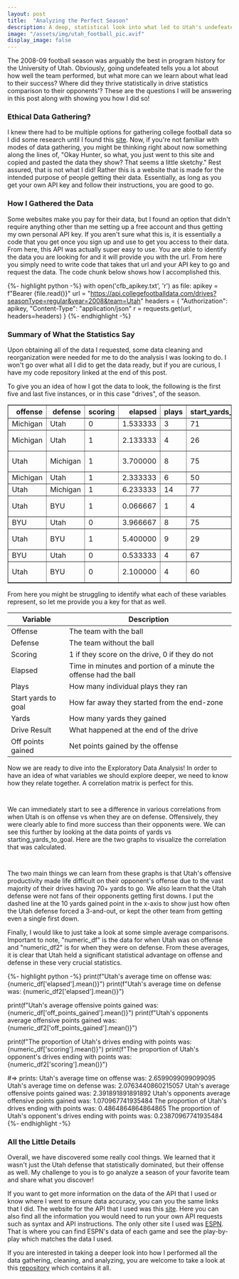 ```yaml
---
layout: post
title:  "Analyzing the Perfect Season"
description: A deep, statistical look into what led to Utah's undefeated 2008 football season
image: "/assets/img/utah_football_pic.avif"
display_image: false
---
```



<p class="intro"><span class="dropcap">T</span>he 2008-09 football season was arguably the best in program history for the University of Utah. Obviously, going undefeated tells you a lot about how well the team performed, but what more can we learn about what lead to their success? Where did they thrive statistically in drive statistics comparison to their opponents'? These are the questions I will be answering in this post along with showing you how I did so! </p>

### Ethical Data Gathering?
I knew there had to be multiple options for gathering college football data so I did some research until I found this [site](https://collegefootballdata.com/). Now, if you're not familiar with modes of data gathering, you might be thinking right about now something along the lines of, "Okay Hunter, so what, you just went to this site and copied and pasted the data they show? That seems a little sketchy." Rest assured, that is not what I did! Rather this is a website that is made for the intended purpose of people getting their data. Essentially, as long as you get your own API key and follow their instructions, you are good to go.

### How I Gathered the Data
Some websites make you pay for their data, but I found an option that didn't require anything other than me setting up a free account and thus getting my own personal API key. If you aren't sure what this is, it is essentially a code that you get once you sign up and use to get you access to their data. From here, this API was actually super easy to use. You are able to identify the data you are looking for and it will provide you with the url. From here you simply need to write code that takes that url and your API key to go and request the data. The code chunk below shows how I accomplished this.

{%- highlight python -%}
with open('cfb_apikey.txt', 'r') as file:
    apikey = f"Bearer {file.read()}"
url = "https://api.collegefootballdata.com/drives?seasonType=regular&year=2008&team=Utah"
headers = {
    "Authorization": apikey,
    "Content-Type": "application/json"
    r = requests.get(url, headers=headers)
}
{%- endhighlight -%}

### Summary of What the Statistics Say
Upon obtaining all of the data I requested, some data cleaning and reorganization were needed for me to do the analysis I was looking to do. I won't go over what all I did to get the data ready, but if you are curious, I have my code repository linked at the end of this post. 

To give you an idea of how I got the data to look, the following is the first five and last five instances, or in this case  "drives", of the season.

<table border="1" class="dataframe">
  <thead>
    <tr style="text-align: right;">
      <th>offense</th>
      <th>defense</th>
      <th>scoring</th>
      <th>elapsed</th>
      <th>plays</th>
      <th>start_yards_to_goal</th>
      <th>yards</th>
      <th>drive_result</th>
      <th>off_points_gained</th>
    </tr>
  </thead>
  <tbody>
    <tr>
      <td>Michigan</td>
      <td>Utah</td>
      <td>0</td>
      <td>1.533333</td>
      <td>3</td>
      <td>71</td>
      <td>2</td>
      <td>PUNT</td>
      <td>0</td>
    </tr>
    <tr>
      <td>Michigan</td>
      <td>Utah</td>
      <td>1</td>
      <td>2.133333</td>
      <td>4</td>
      <td>26</td>
      <td>26</td>
      <td>PASSING TD</td>
      <td>6</td>
    </tr>
    <tr>
      <td>Utah</td>
      <td>Michigan</td>
      <td>1</td>
      <td>3.700000</td>
      <td>8</td>
      <td>75</td>
      <td>75</td>
      <td>RUSHING TD</td>
      <td>6</td>
    </tr>
    <tr>
      <td>Michigan</td>
      <td>Utah</td>
      <td>1</td>
      <td>2.333333</td>
      <td>6</td>
      <td>50</td>
      <td>17</td>
      <td>FG GOOD</td>
      <td>3</td>
    </tr>
    <tr>
      <td>Utah</td>
      <td>Michigan</td>
      <td>1</td>
      <td>6.233333</td>
      <td>14</td>
      <td>77</td>
      <td>66</td>
      <td>FG GOOD</td>
      <td>3</td>
    </tr>
        <tr>
      <td>Utah</td>
      <td>BYU</td>
      <td>1</td>
      <td>0.066667</td>
      <td>1</td>
      <td>4</td>
      <td>4</td>
      <td>PASSING TD</td>
      <td>6</td>
    </tr>
    <tr>
      <td>BYU</td>
      <td>Utah</td>
      <td>0</td>
      <td>3.966667</td>
      <td>8</td>
      <td>75</td>
      <td>56</td>
      <td>INT</td>
      <td>0</td>
    </tr>
    <tr>
      <td>Utah</td>
      <td>BYU</td>
      <td>1</td>
      <td>5.400000</td>
      <td>9</td>
      <td>29</td>
      <td>29</td>
      <td>PASSING TD</td>
      <td>6</td>
    </tr>
    <tr>
      <td>BYU</td>
      <td>Utah</td>
      <td>0</td>
      <td>0.533333</td>
      <td>4</td>
      <td>67</td>
      <td>13</td>
      <td>INT</td>
      <td>0</td>
    </tr>
    <tr>
      <td>Utah</td>
      <td>BYU</td>
      <td>0</td>
      <td>2.100000</td>
      <td>4</td>
      <td>60</td>
      <td>0</td>
      <td>END OF GAME</td>
      <td>0</td>
    </tr>
  </tbody>
</table>

From here you might be struggling to identify what each of these variables represent, so let me provide you a key for that as well.

| Variable      | Description |
| ----------- | ----------- |
| Offense      | The team with the ball       |
| Defense  | The team without the ball        |
| Scoring      | 1 if they score on the drive, 0 if they do not       |
| Elapsed   | Time in minutes and portion of a minute the offense had the ball        |
| Plays      | How many individual plays they ran       |
| Start yards to goal  | How far away they started from the end-zone        |
| Yards      | How many yards they gained       |
| Drive Result   | What happened at the end of the drive        |
| Off points gained   | Net points gained by the offense        |

Now we are ready to dive into the Exploratory Data Analysis! In order to have an idea of what variables we should explore deeper, we need to know how they relate together. A correlation matrix is perfect for this. 


<figure>
	<img src="https://hsanders-07.github.io/my-blog/assets/img/ute_off_corr.png" alt=""> 
</figure>

<figure>
    <img src="https://hsanders-07.github.io/my-blog/assets/img/ute_def_corr.png" alt="">
</figure>

We can immediately start to see a difference in various correlations from when Utah is on offense vs when they are on defense. Offensively, they were clearly able to find more success than their opponents were. We can see this further by looking at the data points of yards vs starting_yards_to_goal. Here are the two graphs to visualize the correlation that was calculated.

<figure>
	<img src="https://hsanders-07.github.io/my-blog/assets/img/yards_vs_togo1.png" alt=""> 
</figure>

<figure>
    <img src="https://hsanders-07.github.io/my-blog/assets/img/yards_vs_togo2.png" alt="">
</figure>

The two main things we can learn from these graphs is that Utah's offensive productivity made life difficult on their opponent's offense due to the vast majority of their drives having 70+ yards to go. We also learn that the Utah defense were not fans of their opponents getting first downs. I put the dashed line at the 10 yards gained point in the x-axis to show just how often the Utah defense forced a 3-and-out, or kept the other team from getting even a single first down.

Finally, I would like to just take a look at some simple average comparisons. Important to note, "numeric_df" is the data for when Utah was on offense and "numeric_df2" is for when they were on defense. From these averages, it is clear that Utah held a significant statistical advantage on offense and defense in these very crucial statistics.

{%- highlight python -%}
print(f"Utah's average time on offense was: {numeric_df['elapsed'].mean()}")
print(f"Utah's average time on defense was: {numeric_df2['elapsed'].mean()}")

print(f"Utah's average offensive points gained was: {numeric_df['off_points_gained'].mean()}")
print(f"Utah's opponents average offensive points gained was: {numeric_df2['off_points_gained'].mean()}")

print(f"The proportion of Utah's drives ending with points was: {numeric_df['scoring'].mean()}")
print(f"The proportion of Utah's opponent's drives ending with points was: {numeric_df2['scoring'].mean()}")

#=> prints:
Utah's average time on offense was: 2.6599099099099095
Utah's average time on defense was: 2.0763440860215057
Utah's average offensive points gained was: 2.391891891891892
Utah's opponents average offensive points gained was: 1.070967741935484
The proportion of Utah's drives ending with points was: 0.4864864864864865
The proportion of Utah's opponent's drives ending with points was: 0.23870967741935484
{%- endhighlight -%}


### All the Little Details
Overall, we have discovered some really cool things. We learned that it wasn't just the Utah defense that statistically dominated, but their offense as well. My challenge to you is to go analyze a season of your favorite team and share what you discover!

If you want to get more information on the data of the API that I used or know where I went to ensure data accuracy, you can you the same links that I did. The website for the API that I used was this [site](https://collegefootballdata.com/). Here you can also find all the information you would need to run your own API requests such as syntax and API instructions. The only other site I used was [ESPN](https://www.espn.com/college-football/team/schedule/_/id/254/season/2008). That is where you can find ESPN's data of each game and see the play-by-play which matches the data I used.

If you are interested in taking a deeper look into how I performed all the data gathering, cleaning, and analyzing, you are welcome to take a look at this [repository](https://github.com/hsanders-07/post_2_code) which contains it all.
